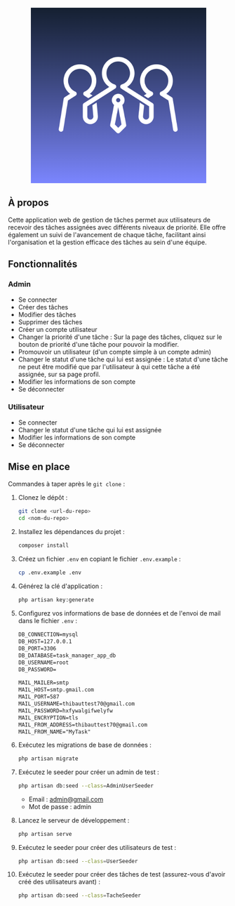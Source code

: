 <p align="center"><img src="public/image/pp.png" width="400" alt="Laravel Logo"></p>

## À propos

Cette application web de gestion de tâches permet aux utilisateurs de recevoir des tâches assignées avec différents niveaux de priorité. Elle offre également un suivi de l'avancement de chaque tâche, facilitant ainsi l'organisation et la gestion efficace des tâches au sein d'une équipe.

## Fonctionnalités

### Admin

- Se connecter
- Créer des tâches
- Modifier des tâches
- Supprimer des tâches
- Créer un compte utilisateur
- Changer la priorité d'une tâche : Sur la page des tâches, cliquez sur le bouton de priorité d'une tâche pour pouvoir la modifier.
- Promouvoir un utilisateur (d'un compte simple à un compte admin)
- Changer le statut d'une tâche qui lui est assignée : Le statut d'une tâche ne peut être modifié que par l'utilisateur à qui cette tâche a été assignée, sur sa page profil.
- Modifier les informations de son compte
- Se déconnecter

### Utilisateur

- Se connecter
- Changer le statut d'une tâche qui lui est assignée
- Modifier les informations de son compte
- Se déconnecter

## Mise en place

Commandes à taper après le `git clone` :

1. Clonez le dépôt :
    ```sh
    git clone <url-du-repo>
    cd <nom-du-repo>
    ```

2. Installez les dépendances du projet :
    ```sh
    composer install
    ```

3. Créez un fichier `.env` en copiant le fichier `.env.example` :
    ```sh
    cp .env.example .env
    ```

4. Générez la clé d'application :
    ```sh
    php artisan key:generate
    ```

5. Configurez vos informations de base de données et de l'envoi de mail dans le fichier `.env` :
    ```dotenv
    DB_CONNECTION=mysql
    DB_HOST=127.0.0.1
    DB_PORT=3306
    DB_DATABASE=task_manager_app_db
    DB_USERNAME=root
    DB_PASSWORD=
    ```

    ```dotenv
    MAIL_MAILER=smtp
    MAIL_HOST=smtp.gmail.com
    MAIL_PORT=587
    MAIL_USERNAME=thibauttest70@gmail.com
    MAIL_PASSWORD=hxfywalgifwelyfw
    MAIL_ENCRYPTION=tls
    MAIL_FROM_ADDRESS=thibauttest70@gmail.com
    MAIL_FROM_NAME="MyTask"
    ```

6. Exécutez les migrations de base de données :
    ```sh
    php artisan migrate
    ```

7. Exécutez le seeder pour créer un admin de test :
    ```sh
    php artisan db:seed --class=AdminUserSeeder
    ```
    - Email : admin@gmail.com
    - Mot de passe : admin

8. Lancez le serveur de développement :
    ```sh
    php artisan serve
    ```

9. Exécutez le seeder pour créer des utilisateurs de test :
    ```sh
    php artisan db:seed --class=UserSeeder
    ```

10. Exécutez le seeder pour créer des tâches de test (assurez-vous d'avoir créé des utilisateurs avant) :
    ```sh
    php artisan db:seed --class=TacheSeeder
    ```
